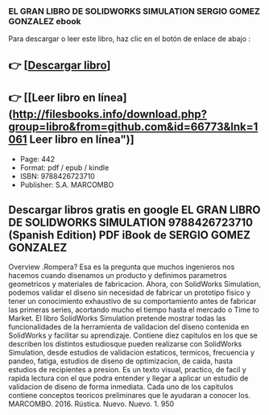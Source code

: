 ### EL GRAN LIBRO DE SOLIDWORKS SIMULATION SERGIO GOMEZ GONZALEZ ebook

Para descargar o leer este libro, haz clic en el botón de enlace de abajo :

## 👉  [**[Descargar libro](http://filesbooks.info/download.php?group=libro&from=github.com&id=66773&lnk=1061 "Descargar libro")**]

## 👉  [**[Leer libro en línea](http://filesbooks.info/download.php?group=libro&from=github.com&id=66773&lnk=1061 Leer libro en línea")**]




* Page: 442
* Format: pdf / epub / kindle
* ISBN: 9788426723710
* Publisher:  S.A. MARCOMBO 

## Descargar libros gratis en google EL GRAN LIBRO DE SOLIDWORKS SIMULATION 9788426723710 (Spanish Edition) PDF iBook de SERGIO GOMEZ GONZALEZ

Overview
.Rompera? Esa es la pregunta que muchos ingenieros nos hacemos cuando disenamos un producto y definimos parametros geometricos y materiales de fabricacion. Ahora, con SolidWorks Simulation, podemos validar el diseno sin necesidad de fabricar un prototipo fisico y tener un conocimiento exhaustivo de su comportamiento antes de fabricar las primeras series, acortando mucho el tiempo hasta el mercado o Time to Market. El libro SolidWorks Simulation pretende mostrar todas las funcionalidades de la herramienta de validacion del diseno contenida en SolidWorks y facilitar su aprendizaje. Contiene diez capitulos en los que se describen los distintos estudiosque pueden realizarse con SolidWorks Simulation, desde estudios de validacion estaticos, termicos, frecuencia y pandeo, fatiga, estudios de diseno de optimizacion, de caida, hasta estudios de recipientes a presion. Es un texto visual, practico, de facil y rapida lectura con el que podra entender y llegar a aplicar un estudio de validacion de diseno de forma inmediata. Cada uno de los capitulos contiene conceptos teoricos preliminares que le ayudaran a conocer los. MARCOMBO. 2016. Rústica. Nuevo. Nuevo. 1. 950



